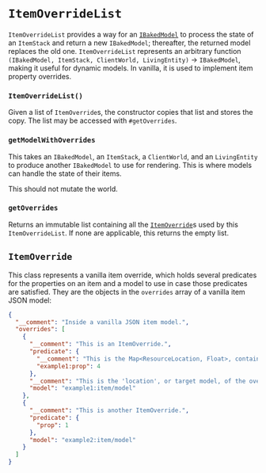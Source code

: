 `ItemOverrideList`
==================

`ItemOverrideList` provides a way for an [`IBakedModel`][baked] to process the state of an `ItemStack` and return a new `IBakedModel`; thereafter, the returned model replaces the old one. `ItemOverrideList` represents an arbitrary function `(IBakedModel, ItemStack, ClientWorld, LivingEntity)` → `IBakedModel`, making it useful for dynamic models. In vanilla, it is used to implement item property overrides.

### `ItemOverrideList()`

Given a list of `ItemOverride`s, the constructor copies that list and stores the copy. The list may be accessed with `#getOverrides`.

### `getModelWithOverrides`

This takes an `IBakedModel`, an `ItemStack`, a `ClientWorld`, and an `LivingEntity` to produce another `IBakedModel` to use for rendering. This is where models can handle the state of their items.

This should not mutate the world.

### `getOverrides`

Returns an immutable list containing all the [`ItemOverride`][override]s used by this `ItemOverrideList`. If none are applicable, this returns the empty list.

## `ItemOverride`

This class represents a vanilla item override, which holds several predicates for the properties on an item and a model to use in case those predicates are satisfied. They are the objects in the `overrides` array of a vanilla item JSON model:

```json
{
  "__comment": "Inside a vanilla JSON item model.",
  "overrides": [
    {
      "__comment": "This is an ItemOverride.",
      "predicate": {
        "__comment": "This is the Map<ResourceLocation, Float>, containing the names of properties and their minimum values.",
        "example1:prop": 4
      },
      "__comment": "This is the 'location', or target model, of the override, which is used if the predicate above matches.",
      "model": "example1:item/model"
    },
    {
      "__comment": "This is another ItemOverride.",
      "predicate": {
        "prop": 1
      },
      "model": "example2:item/model"
    }
  ]
}
```

[baked]: ibakedmodel.md
[override]: #itemoverride

